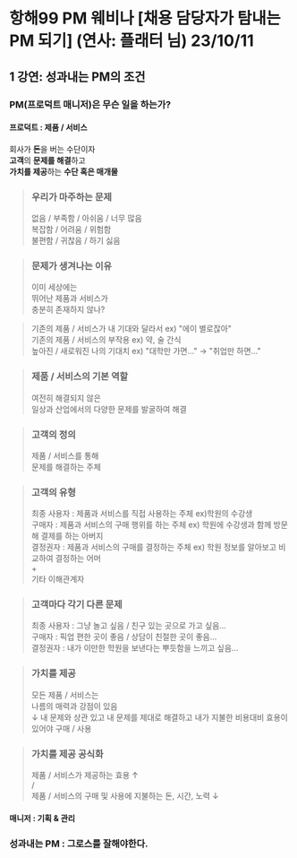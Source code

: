 # 항해99 PM 웨비나 [채용 담당자가 탐내는 PM 되기] (연사: 플래터 님) 23/10/11

## 1 강연: 성과내는 PM의 조건
### PM(프로덕트 매니저)은 무슨 일을 하는가?
#### 프로덕트 : 제품 / 서비스
회사가 **돈**을 버는 수단이자  
**고객**의 **문제를 해결**하고  
**가치를 제공**하는 **수단 혹은 매개물**  

> ### 우리가 마주하는 문제
> 없음 / 부족함 / 아쉬움 / 너무 많음  
> 복잡함 / 어려움 / 위험함  
> 불편함 / 귀찮음 / 하기 싫음

> ### 문제가 생겨나는 이유
> 이미 세상에는  
> 뛰어난 제품과 서비스가  
> 충분히 존재하지 않나?  

> 기존의 제품 / 서비스가 내 기대와 달라서 ex) "에이 별로잖아"  
> 기존의 제품 / 서비스의 부작용 ex) 약, 술 간식  
> 높아진 / 새로워진 나의 기대치 ex) "대학만 가면..." &rarr; "취업만 하면..."  

> ### 제품 / 서비스의 기본 역할
> 여전히 해결되지 않은  
> 일상과 산업에서의 다양한 문제를 발굴하여 해결  

> ### 고객의 정의
> 제품 / 서비스를 통해  
> 문제를 해결하는 주체  

> ### 고객의 유형
> 최종 사용자 : 제품과 서비스를 직접 사용하는 주체 ex)학원의 수강생  
> 구매자 : 제품과 서비스의 구매 행위를 하는 주체 ex) 학원에 수강생과 함께 방문해 결제를 하는 아버지  
> 결정권자 : 제품과 서비스의 구매를 결정하는 주체 ex)  학원 정보를 알아보고 비교하여 결정하는 어머  
> +  
> 기타 이해관계자

> ### 고객마다 각기 다른 문제
> 최종 사용자 : 그냥 놀고 싶음 / 친구 있는 곳으로 가고 싶음...  
> 구매자 : 픽업 편한 곳이 좋음 / 상담이 친절한 곳이 좋음...  
> 결정권자 : 내가 이만한 학원을 보낸다는 뿌듯함을 느끼고 싶음...

> ### 가치를 제공
> 모든 제품 / 서비스는  
> 나름의 매력과 강점이 있음  
> &darr;
> 내 문제와 상관 있고
> 내 문제를 제대로 해결하고
> 내가 지불한 비용대비 효용이 있어야
> 구매 / 사용

> ### 가치를 제공 공식화
> 제품 / 서비스가 제공하는 효용 &uarr;  
> \/  
> 제품 / 서비스의 구매 및 사용에 지불하는 돈, 시간, 노력 &darr;  

#### 매니저 : 기획 & 관리

### 성과내는 PM : 그로스를 잘해야한다.
